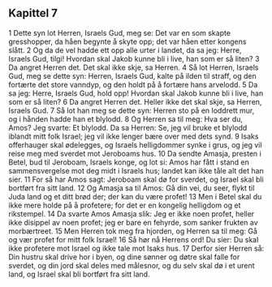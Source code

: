 ## Kapittel 7

1 Dette syn lot Herren, Israels Gud, meg se: Det var en som skapte gresshopper, da håen begynte å skyte opp; det var håen etter kongens slått.
2 Og da de vel hadde ett opp alle urter i landet, da sa jeg: Herre, Israels Gud, tilgi! Hvordan skal Jakob kunne bli i live, han som er så liten?
3 Da angret Herren det. Det skal ikke skje, sa Herren.
4 Så lot Herren, Israels Gud, meg se dette syn: Herren, Israels Gud, kalte på ilden til straff, og den fortærte det store vanndyp, og den holdt på å fortære hans arvelodd.
5 Da sa jeg: Herre, Israels Gud, hold opp! Hvordan skal Jakob kunne bli i live, han som er så liten?
6 Da angret Herren det. Heller ikke det skal skje, sa Herren, Israels Gud.
7 Så lot han meg se dette syn: Herren sto på en loddrett mur, og i hånden hadde han et blylodd.
8 Og Herren sa til meg: Hva ser du, Amos? Jeg svarte: Et blylodd. Da sa Herren: Se, jeg vil bruke et blylodd iblandt mitt folk Israel; jeg vil ikke lenger bære over med dets synd.
9 Isaks offerhauger skal ødelegges, og Israels helligdommer synke i grus, og jeg vil reise meg med sverdet mot Jeroboams hus.
10 Da sendte Amasja, presten i Betel, bud til Jeroboam, Israels konge, og lot si: Amos har fått i stand en sammensvergelse mot deg midt i Israels hus; landet kan ikke tåle alt det han sier.
11 For så har Amos sagt: Jeroboam skal dø for sverdet, og Israel skal bli bortført fra sitt land.
12 Og Amasja sa til Amos: Gå din vei, du seer, flykt til Juda land og et ditt brød der; der kan du være profet!
13 Men i Betel skal du ikke mere holde på å profetere; for det er en kongelig helligdom og et rikstempel.
14 Da svarte Amos Amasja slik: Jeg er ikke noen profet, heller ikke disippel av noen profet; jeg er bare en fehyrde, som sanker frukten av morbærtreet.
15 Men Herren tok meg fra hjorden, og Herren sa til meg: Gå og vær profet for mitt folk Israel!
16 Så hør nå Herrens ord! Du sier: Du skal ikke profetere mot Israel og ikke tale mot Isaks hus.
17 Derfor sier Herren så: Din hustru skal drive hor i byen, og dine sønner og døtre skal falle for sverdet, og din jord skal deles med målesnor, og du selv skal dø i et urent land, og Israel skal bli bortført fra sitt land.
